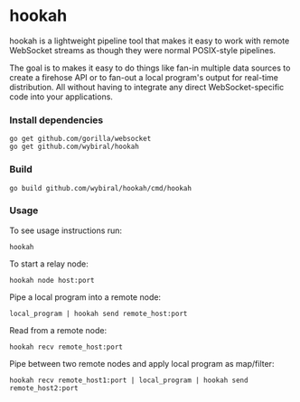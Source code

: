 # hookah
hookah is a lightweight pipeline tool that makes it easy to work with remote WebSocket streams as though they were normal POSIX-style pipelines.

The goal is to makes it easy to do things like fan-in multiple data sources to create a firehose API or to fan-out a local program's output for real-time distribution. All without having to integrate any direct WebSocket-specific code into your applications.

### Install dependencies
```
go get github.com/gorilla/websocket
go get github.com/wybiral/hookah
```
### Build
```
go build github.com/wybiral/hookah/cmd/hookah
```
### Usage
To see usage instructions run:
```
hookah
```
To start a relay node:
```
hookah node host:port
```
Pipe a local program into a remote node:
```
local_program | hookah send remote_host:port
```
Read from a remote node:
```
hookah recv remote_host:port
```
Pipe between two remote nodes and apply local program as map/filter:
```
hookah recv remote_host1:port | local_program | hookah send remote_host2:port
```
